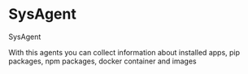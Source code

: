 # SysAgent
SysAgent

With this agents you can collect information about installed apps, pip packages, npm packages, docker container and images

